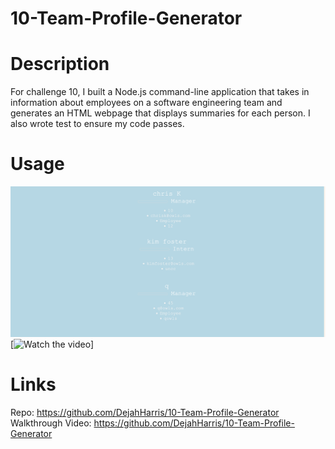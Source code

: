 # 10-Team-Profile-Generator
# Description
For challenge 10, I built a Node.js command-line application that takes in information about employees on a software engineering team and generates an HTML webpage that displays summaries for each person. I also wrote test to ensure my code passes. 

# Usage
![Usage](/images/Screenshot%202022-12-13%20at%207.02.56%20PM.png "Screenshot 1")
[![Watch the video](https://github.com/DejahHarris/10-Team-Profile-Generator)]
# Links
Repo: https://github.com/DejahHarris/10-Team-Profile-Generator
Walkthrough Video: https://github.com/DejahHarris/10-Team-Profile-Generator